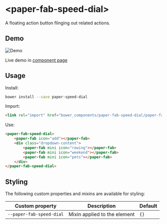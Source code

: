 # \<paper-fab-speed-dial\>

A floating action button flinging out related actions.

## Demo
![Demo](https://raw.githubusercontent.com/pomber/paper-fab-speed-dial/master/docs/images/paper-fab-speed-dial.gif)

Live demo in [component page](https://pomber.github.io/paper-fab-speed-dial/)

## Usage

Install:

```sh
bower install --save paper-speed-dial
```

Import:

```html
<link rel="import" href="bower_components/paper-fab-speed-dial/paper-fab-speed-dial.html">
```

Use:

```html
<paper-fab-speed-dial>      
    <paper-fab icon="add"></paper-fab>
    <div class="dropdown-content">
        <paper-fab mini icon="rowing"></paper-fab>
        <paper-fab mini icon="weekend"></paper-fab>
        <paper-fab mini icon="pets"></paper-fab>
    </div>
</paper-fab-speed-dial>
```

## Styling

The following custom properties and mixins are available for styling:

| Custom property | Description | Default |
| --- | --- | --- |
| `--paper-fab-speed-dial` | Mixin applied to the element | `{}` |